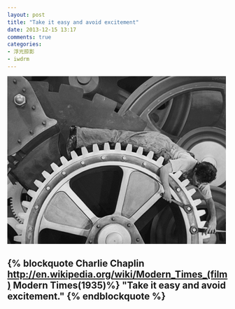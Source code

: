 ```yaml
---
layout: post
title: "Take it easy and avoid excitement"
date: 2013-12-15 13:17
comments: true
categories: 
- 浮光掠影
- iwdrm
---
```


![avoid excitement](/downloads/images/modern_times_1935.gif "Don't touch me...")

{% blockquote Charlie Chaplin  http://en.wikipedia.org/wiki/Modern_Times_(film) Modern Times(1935)%}
"Take it easy and avoid excitement."
{% endblockquote %}
---

